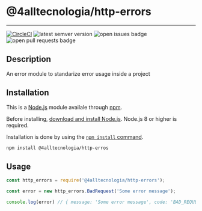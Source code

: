 # @4alltecnologia/http-errors

----

[![CircleCI](https://circleci.com/gh/4alltecnologia/http-errors/tree/master.svg?style=svg)](https://circleci.com/gh/4alltecnologia/http-errors/tree/master) <img src='https://img.shields.io/github/tag/4alltecnologia/http-errors.svg' alt='latest semver version' /> <img src='https://img.shields.io/github/issues/4alltecnologia/http-errors.svg' alt='open issues badge' /> <img src='https://img.shields.io/github/issues-pr/4alltecnologia/http-errors.svg' alt='open pull requests badge' />

## Description
An error module to standarize error usage inside a project

## Installation
This is a [Node.js](https://nodejs.org/en/) module availale through [npm](https://www.npmjs.com/).

Before installing, [download and install Node.js](https://nodejs.org/en/download/). Node.js 8 or higher is required.

Installation is done by using the [`npm install` command](https://docs.npmjs.com/getting-started/installing-npm-packages-locally).

```sh
npm install @4alltecnologia/http-erros
```

## Usage

```javascript
const http_errors = require('@4alltecnologia/http-errors');

const error = new http_errors.BadRequest('Some error message');

console.log(error) // { message: 'Some error message', code: 'BAD_REQUEST' }
```

